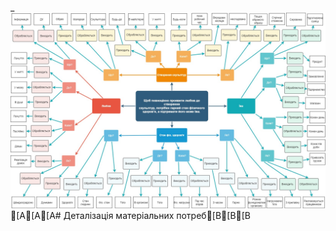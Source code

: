 
_
![MindMap](https://github.com/oleksandrblazhko/ai204-dorozhkin/blob/ai204-dorozhkin_with_laboratory_work_1/MindMap.jpg)
[A[A[A# Деталізація матеріальних потреб[B[B[B
